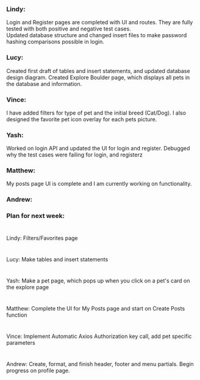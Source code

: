 ### Lindy:  
Login and Register pages are completed with UI and routes. They are fully tested with both positive and negative test cases.  
Updated database structure and changed insert files to make password hashing comparisons possible in login.  

### Lucy: 
Created first draft of tables and insert statements, and updated database design diagram. Created Explore Boulder page, which displays all pets in the database and information. 

### Vince:  
I have added filters for type of pet and the initial breed (Cat/Dog). I also designed the favorite pet icon overlay for each pets picture.

### Yash:
Worked on login API and updated the UI for login and register. Debugged why the test cases were failing for login, and registerz
### Matthew: 
My posts page UI is complete and I am currently working on functionality.

### Andrew:

### Plan for next week:  
#
Lindy: Filters/Favorites page
#
Lucy: Make tables and insert statements
#
Yash: Make a pet page, which pops up when you click on a pet's card on the explore page
#
Matthew: Complete the UI for My Posts page and start on Create Posts function
#
Vince:  Implement Automatic Axios Authorization key call, add pet specific parameters
#
Andrew: Create, format, and finish header, footer and menu partials. Begin progress on profile page.



